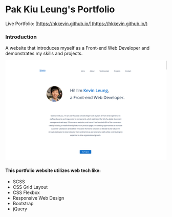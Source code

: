 # Pak Kiu Leung's Portfolio
Live Portfolio: [https://hkkevin.github.io/](https://hkkevin.github.io/)

### Introduction
A website that introduces myself as a Front-end Web Developer and demonstrates my skills and projects.

![Screenshot of my portfolio](https://raw.githubusercontent.com/hkKevin/hkKevin.github.io/master/images/projects/portfolio/portfolio-landing-page-v5.png)

#### This portfolio website utilizes web tech like:
* SCSS
* CSS Grid Layout
* CSS Flexbox
* Responsive Web Design
* Bootstrap
* jQuery
